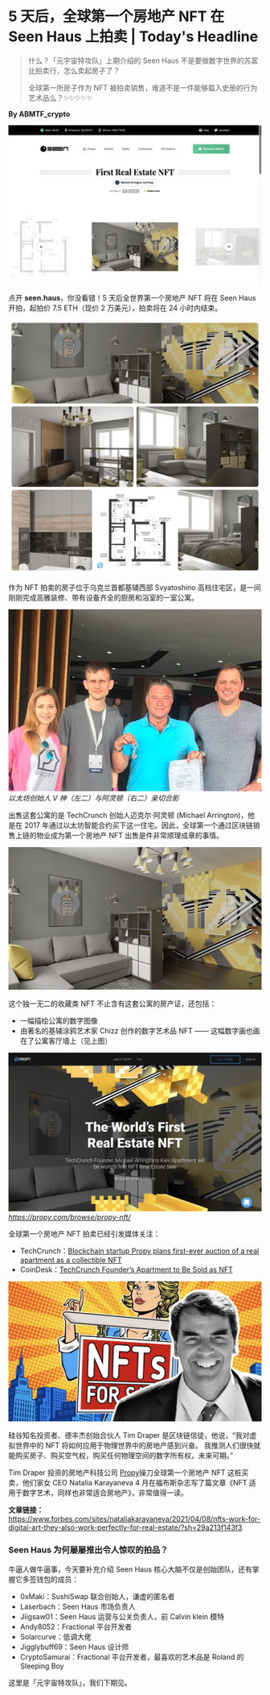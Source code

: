 # 5 天后，全球第一个房地产 NFT 在 Seen Haus 上拍卖 | Today's Headline

> 什么？「元宇宙特攻队」上期介绍的 Seen Haus 不是要做数字世界的苏富比拍卖行，怎么卖起房子了？
>
> 全球第一所房子作为 NFT 被拍卖销售，难道不是一件能够载入史册的行为艺术品么？✨✨✨✨✨

**By ABMTF_crypto**

![](./seen.jpg)

点开 **seen.haus**，你没看错！5 天后全世界第一个房地产 NFT 将在 Seen Haus 开拍，起拍价 7.5 ETH（现价 2 万美元），拍卖将在 24 小时内结束。

![](./apartment.jpg)

作为 NFT 拍卖的房子位于乌克兰首都基辅西部 Svyatoshino 高档住宅区，是一间刚刚完成高雅装修、带有设备齐全的厨房和浴室的一室公寓。

![](./arrington-kiev-apartment.jpg)
_以太坊创始人 V 神（左二）与阿灵顿（右二）亲切合影_

出售这套公寓的是 TechCrunch 创始人迈克尔·阿灵顿 (Michael Arrington)，他是在 2017 年通过以太坊智能合约买下这一住宅。因此，全球第一个通过区块链销售上链的物业成为第一个房地产 NFT 出售是件非常顺理成章的事情。

![](./nft-wall.jpg)

这个独一无二的收藏类 NFT 不止含有这套公寓的房产证，还包括：

- 一幅描绘公寓的数字图像
- 由著名的基辅涂鸦艺术家 Chizz 创作的数字艺术品 NFT —— 这幅数字画也画在了公寓客厅墙上（见上图）

![](./cover.jpg)
_https://propy.com/browse/propy-nft/_

全球第一个房地产 NFT 拍卖已经引发媒体关注：

- TechCrunch：[Blockchain startup Propy plans first-ever auction of a real apartment as a collectible NFT](https://techcrunch.com/2021/05/25/blockchain-startup-propy-plans-first-ever-auction-of-a-real-apartment-as-a-collectible-nft/)
- CoinDesk：[TechCrunch Founder’s Apartment to Be Sold as NFT](https://www.coindesk.com/techcrunch-founders-apartment-to-be-sold-as-nft)

![](./tim.jpg)

硅谷知名投资者、德丰杰创始合伙人 Tim Draper 是区块链信徒，他说，“我对虚拟世界中的 NFT 将如何应用于物理世界中的房地产感到兴奋。 我推测人们很快就能购买房子、购买空气权，购买任何物理空间的数字所有权，未来可期。”

Tim Draper 投资的房地产科技公司 [Propy](https://propy.com/)操刀全球第一个房地产 NFT 这桩买卖，他们家女 CEO Natalia Karayaneva 4 月在福布斯杂志写了篇文章《NFT 适用于数字艺术，同样也非常适合房地产》，非常值得一读。

**文章链接：** https://www.forbes.com/sites/nataliakarayaneva/2021/04/08/nfts-work-for-digital-art-they-also-work-perfectly-for-real-estate/?sh=29a213f143f3

### Seen Haus 为何屡屡推出令人惊叹的拍品？

牛逼人做牛逼事，今天要补充介绍 Seen Haus 核心大脑不仅是创始团队，还有掌握它多签钱包的成员：

- 0xMaki：SushiSwap 联合创始人，谦虚的匿名者
- Laserbach：Seen Haus 市场负责人
- Jiigsaw01：Seen Haus 运营与公关负责人，前 Calvin klein 模特
- Andy8052：Fractional 平台开发者
- Solarcurve：低调大佬
- Jigglybuff69：Seen Haus 设计师
- CryptoSamurai：Fractional 平台开发者，最喜欢的艺术品是 Roland 的 Sleeping Boy

这里是「元宇宙特攻队」，我们下期见。
